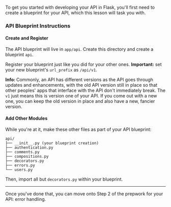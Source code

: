To get you started with developing your API in Flask, you'll first need to create a blueprint for your API, which this lesson will task you with.

### API Blueprint Instructions

#### Create and Register

The API blueprint will live in `app/api`. Create this directory and create a blueprint `api`. 

Register your blueprint just like you did for your other ones. **Important:** set your new blueprint's `url_prefix` as `/api/v1`.

<div class="alert alert-info" role="alert"><b>Info: </b>Commonly, an API has different versions as the API goes through updates and enhancements, with the old API version still in place so that other peoples' apps that interface with the API don't immediately break. The <code>v1</code> just means this is version one of your API. If you come out with a new one, you can keep the old version in place and also have a new, fancier version.</div>

#### Add Other Modules

While you're at it, make these other files as part of your API blueprint:

```
api/
├── __init__.py (your blueprint creation)
├── authentication.py
├── comments.py
├── compositions.py
├── decorators.py
├── errors.py
└── users.py
```

Then, import all but `decorators.py` within your blueprint.

___

Once you've done that, you can move onto Step 2 of the prepwork for your API: error handling.
